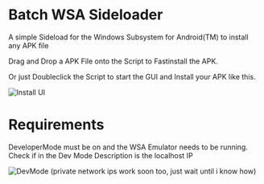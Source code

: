 # Batch WSA Sideloader

A simple Sideload for the Windows Subsystem for Android(TM) to install any APK file

Drag and Drop a APK File onto the Script to Fastinstall the APK.

Or just Doubleclick the Script to start the GUI and Install your APK like this.

![Install UI](https://i.imgur.com/WxxPzWh.png)

# Requirements
DeveloperMode must be on and the WSA Emulator needs to be running.
Check if in the Dev Mode Description is the localhost IP

![DevMode](https://i.imgur.com/uUscf3u.png)
(private network ips work soon too, just wait until i know how)
